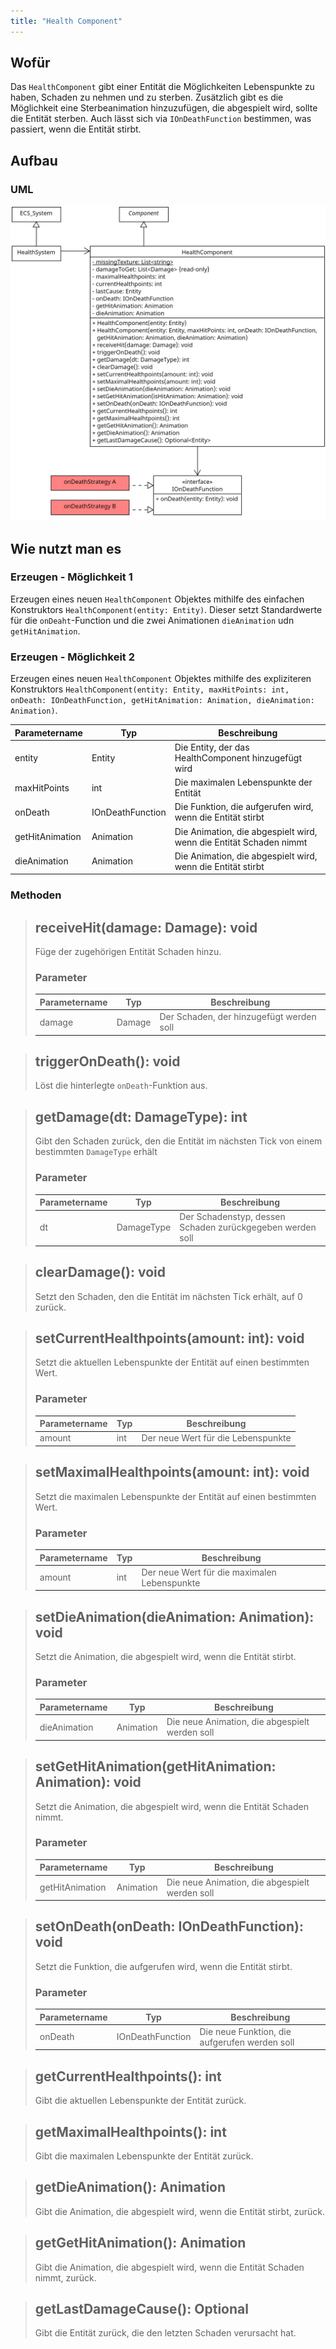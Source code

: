 ```yaml
---
title: "Health Component"
---
```


## Wofür

Das `HealthComponent` gibt einer Entität die Möglichkeiten Lebenspunkte zu haben, Schaden zu nehmen und zu sterben.
Zusätzlich gibt es die Möglichkeit eine Sterbeanimation hinzuzufügen, die abgespielt wird, sollte die Entität sterben.
Auch lässt sich via `IOnDeathFunction` bestimmen, was passiert, wenn die Entität stirbt.

## Aufbau

### UML

![UML Diagram](../img/healthComponent.png)

## Wie nutzt man es

### Erzeugen - Möglichkeit 1

Erzeugen eines neuen `HealthComponent` Objektes mithilfe des einfachen Konstruktors `HealthComponent(entity: Entity)`.
Dieser setzt Standardwerte für die `onDeaht`-Function und die zwei Animationen `dieAnimation` udn `getHitAnimation`.

### Erzeugen - Möglichkeit 2

Erzeugen eines neuen `HealthComponent` Objektes mithilfe des expliziteren
Konstruktors `HealthComponent(entity: Entity, maxHitPoints: int, onDeath: IOnDeathFunction, getHitAnimation: Animation, dieAnimation: Animation)`.

| Parametername   | Typ              | Beschreibung                                                       |
|-----------------|------------------|--------------------------------------------------------------------|
| entity          | Entity           | Die Entity, der das HealthComponent hinzugefügt wird               |
| maxHitPoints    | int              | Die maximalen Lebenspunkte der Entität                             |
| onDeath         | IOnDeathFunction | Die Funktion, die aufgerufen wird, wenn die Entität stirbt         |
| getHitAnimation | Animation        | Die Animation, die abgespielt wird, wenn die Entität Schaden nimmt |
| dieAnimation    | Animation        | Die Animation, die abgespielt wird, wenn die Entität stirbt        |

### Methoden

> ## receiveHit(damage: Damage): void
>
> Füge der zugehörigen Entität Schaden hinzu.
>
> ### Parameter
>
> | Parametername | Typ     | Beschreibung                             |
> |---------------|---------|------------------------------------------|
> | damage        | Damage  | Der Schaden, der hinzugefügt werden soll |

> ## triggerOnDeath(): void
>
> Löst die hinterlegte `onDeath`-Funktion aus.

> ## getDamage(dt: DamageType): int
>
> Gibt den Schaden zurück, den die Entität im nächsten Tick von einem bestimmten `DamageType` erhält
>
> ### Parameter
>
> | Parametername | Typ         | Beschreibung                                              |
> |---------------|-------------|-----------------------------------------------------------|
> | dt            | DamageType  | Der Schadenstyp, dessen Schaden zurückgegeben werden soll |

> ## clearDamage(): void
>
> Setzt den Schaden, den die Entität im nächsten Tick erhält, auf 0 zurück.

> ## setCurrentHealthpoints(amount: int): void
>
> Setzt die aktuellen Lebenspunkte der Entität auf einen bestimmten Wert.
>
> ### Parameter
>
> | Parametername | Typ | Beschreibung                       |
> |---------------|-----|------------------------------------|
> | amount        | int | Der neue Wert für die Lebenspunkte |

> ## setMaximalHealthpoints(amount: int): void
>
> Setzt die maximalen Lebenspunkte der Entität auf einen bestimmten Wert.
>
> ### Parameter
>
> | Parametername | Typ | Beschreibung                                  |
> |---------------|-----|-----------------------------------------------|
> | amount        | int | Der neue Wert für die maximalen Lebenspunkte  |

> ## setDieAnimation(dieAnimation: Animation): void
>
> Setzt die Animation, die abgespielt wird, wenn die Entität stirbt.
>
> ### Parameter
>
> | Parametername | Typ       | Beschreibung                                   |
> |---------------|-----------|------------------------------------------------|
> | dieAnimation  | Animation | Die neue Animation, die abgespielt werden soll |

> ## setGetHitAnimation(getHitAnimation: Animation): void
>
> Setzt die Animation, die abgespielt wird, wenn die Entität Schaden nimmt.
>
> ### Parameter
>
> | Parametername   | Typ       | Beschreibung                                   |
> |-----------------|-----------|------------------------------------------------|
> | getHitAnimation | Animation | Die neue Animation, die abgespielt werden soll |

> ## setOnDeath(onDeath: IOnDeathFunction): void
>
> Setzt die Funktion, die aufgerufen wird, wenn die Entität stirbt.
>
> ### Parameter
>
> | Parametername | Typ              | Beschreibung                                   |
> |---------------|------------------|------------------------------------------------|
> | onDeath       | IOnDeathFunction | Die neue Funktion, die aufgerufen werden soll  |

> ## getCurrentHealthpoints(): int
>
> Gibt die aktuellen Lebenspunkte der Entität zurück.

> ## getMaximalHealthpoints(): int
>
> Gibt die maximalen Lebenspunkte der Entität zurück.

> ## getDieAnimation(): Animation
>
> Gibt die Animation, die abgespielt wird, wenn die Entität stirbt, zurück.

> ## getGetHitAnimation(): Animation
>
> Gibt die Animation, die abgespielt wird, wenn die Entität Schaden nimmt, zurück.

> ## getLastDamageCause(): Optional<Entity>
>
> Gibt die Entität zurück, die den letzten Schaden verursacht hat.
